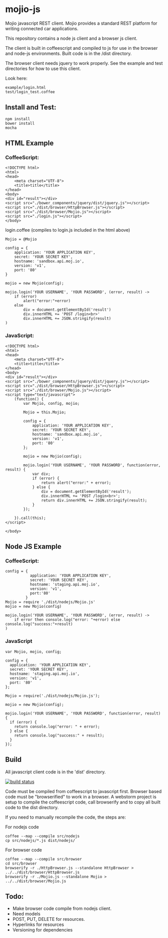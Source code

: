 # mojio-js

Mojio javascript REST client.  Mojio provides a standard REST platform for writing connected car applications.

This repository contains a node js client and a browser js client.

The client is built in coffeescript and compiled to js for use in the browser and node-js environments.  Built code
is in the /dist directory.

The browser client needs jquery to work properly.  See the example and test directories for how to use this client.

Look here:
```
example/login.html
test/login_test.coffee
```
## Install and Test:
```
npm install
bower install
mocha
```

## HTML Example

### CoffeeScript:
```
<!DOCTYPE html>
<html>
<head>
    <meta charset="UTF-8">
    <title>title</title>
</head>
<body>
<div id="result"></div>
<script src="./bower_components/jquery/dist/jquery.js"></script>
<script src="./dist/browser/HttpBrowser.js"></script>
<script src="./dist/browser/Mojio.js"></script>
<script src="./login.js"></script>
</body>
```
login.coffee (compiles to login.js included in the html above)
```
Mojio = @Mojio

config = {
    application: 'YOUR APPLICATION KEY',
    secret: 'YOUR SECRET KEY',
    hostname: 'sandbox.api.moj.io',
    version: 'v1',
    port: '80'
}

mojio = new Mojio(config);

mojio.login('YOUR USERNAME', 'YOUR PASSWORD', (error, result) ->
    if (error)
        alert("error:"+error)
    else
        div = document.getElementById('result')
        div.innerHTML += 'POST /login<br>'
        div.innerHTML += JSON.stringify(result)
)
```
### JavaScript:
```
<!DOCTYPE html>
<html>
<head>
    <meta charset="UTF-8">
    <title>title</title>
</head>
<body>
<div id="result"></div>
<script src="./bower_components/jquery/dist/jquery.js"></script>
<script src="./dist/browser/HttpBrowser.js"></script>
<script src="./dist/browser/Mojio.js"></script>
<script type="text/javascript">
    (function() {
        var Mojio, config, mojio;

        Mojio = this.Mojio;

        config = {
            application: 'YOUR APPLICATION KEY',
            secret: 'YOUR SECRET KEY',
            hostname: 'sandbox.api.moj.io',
            version: 'v1',
            port: '80'
        };

        mojio = new Mojio(config);

        mojio.login('YOUR USERNAME', 'YOUR PASSWORD', function(error, result) {
            var div;
            if (error) {
                return alert("error:" + error);
            } else {
                div = document.getElementById('result');
                div.innerHTML += 'POST /login<br>';
                return div.innerHTML += JSON.stringify(result);
            }
        });

    }).call(this);
</script>

</body>
```
## Node JS Example

### CoffeeScript:
```
config = {
           application: 'YOUR APPLICATION KEY',
           secret: 'YOUR SECRET KEY',
           hostname: 'staging.api.moj.io',
           version: 'v1',
           port:'80'
         }
Mojio = require './dist/nodejs/Mojio.js'
mojio = new Mojio(config)

mojio.login('YOUR USERNAME', 'YOUR PASSWORD', (error, result) ->
    if error then console.log("error: "+error) else console.log("success:"+result)
)
```
### JavaScript
```
var Mojio, mojio, config;

config = {
  application: 'YOUR APPLICATION KEY',
  secret: 'YOUR SECRET KEY',
  hostname: 'staging.api.moj.io',
  version: 'v1',
  port: '80'
};

Mojio = require('./dist/nodejs/Mojio.js');

mojio = new Mojio(config);

mojio.login('YOUR USERNAME', 'YOUR PASSWORD', function(error, result) {
  if (error) {
    return console.log("error: " + error);
  } else {
    return console.log("success:" + result);
  }
});
```

## Build
All javascript client code is in the 'dist' directory.

[![build status](https://secure.travis-ci.org/robblovell/mojio-js.png)](http://sandbox.moj.io/)

Code must be compiled from coffeescript to javascript first.  Browser based code must be "browserified" to work in a
browser. A webstorm project is setup to compile the coffeescript code, call browserify and to copy all built code
to the dist directory.

If you need to manually recompile the code, the steps are:

For nodejs code
```
coffee --map --compile src/nodejs
cp src/nodejs/*.js dist/nodejs/
```
For browser code
```
coffee --map --compile src/browser
cd src/browser
browserify -r ./HttpBrowser.js --standalone HttpBrowser > ../../dist/browser/HttpBrowser.js
browserify -r ./Mojio.js --standalone Mojio > ../../dist/browser/Mojio.js
```

## Todo:

* Make browser code compile from nodejs client.
* Need models
* POST, PUT, DELETE for resources.
* Hyperlinks for resources
* Versioning for dependencies
